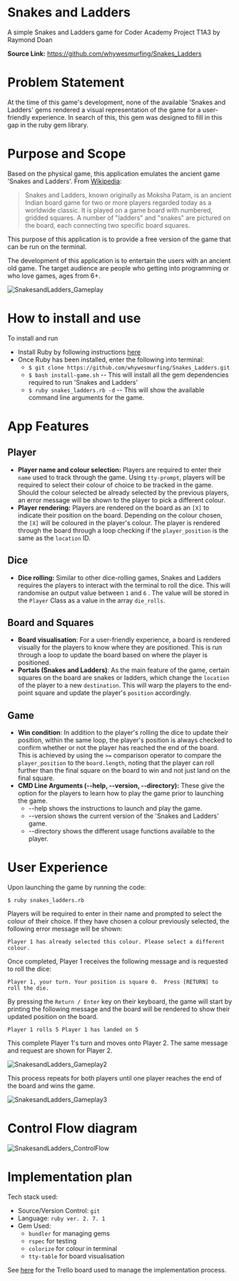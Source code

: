# Snakes and Ladders

A simple Snakes and Ladders game for Coder Academy Project T1A3 by Raymond Doan

**Source Link:** https://github.com/whywesmurfing/Snakes_Ladders

# Problem Statement

At the time of this game's development, none of the available 'Snakes and Ladders' gems rendered a visual representation of the game for a user-friendly experience. In search of this, this gem was designed to fill in this gap in the ruby gem library. 

# Purpose and Scope

Based on the physical game, this application emulates the ancient game 'Snakes and Ladders'. From [Wikipedia](https://en.wikipedia.org/wiki/Snakes_and_Ladders):

> Snakes and Ladders, known originally as Moksha Patam, is an ancient Indian board game for two or more players regarded today as a worldwide classic. It is played on a game board with numbered, gridded squares. A number of "ladders" and "snakes" are pictured on the board, each connecting two specific board squares.

This purpose of this application is to provide a free version of the game that can be run on the terminal. 

The development of this application is to entertain the users with an ancient old game. The target audience are people who getting into programming or who love games, ages from 6+. 



![SnakesandLadders_Gameplay](\docs\SnakesandLadders_Gameplay.png)



# How to install and use

To install and run

- Install Ruby by following instructions [here](https://www.ruby-lang.org/en/documentation/installation/)
- Once Ruby has been installed, enter the following into terminal:
  - `$ git clone https://github.com/whywesmurfing/Snakes_Ladders.git`
  - `$ bash install-game.sh` -- This will install all the gem dependencies required to run 'Snakes and Ladders'
  - `$ ruby snakes_ladders.rb -d` -- This will show the available command line arguments for the game.

# App Features 

## Player

* **Player name and colour selection:** Players are required to enter their `name` used to track through the game. Using `tty-prompt`, players will be required to select their colour of choice to be tracked in the game. Should the colour selected be already selected by the previous players, an error message will be shown to the player to pick a different colour.
* **Player rendering:** Players are rendered on the board as an `[X]` to indicate their position on the board. Depending on the colour chosen, the `[X]` will be coloured in the player's colour. The player is rendered through the board through a loop checking if the `player_position` is the same as the `location` ID. 

## Dice

* **Dice rolling:** Similar to other dice-rolling games, Snakes and Ladders requires the players to interact with the terminal to roll the dice. This will randomise an output value between `1` and `6` . The value will be stored in the `Player` Class as a value in the array `die_rolls`.

## Board and Squares

* **Board visualisation**: For a user-friendly experience, a board is rendered visually for the players to know where they are positioned. This is run through a loop to update the board based on where the player is positioned.  
* **Portals (Snakes and Ladders)**: As the main feature of the game, certain squares on the board are snakes or ladders, which change the `location` of the player to a new `destination`. This will warp the players to the end-point square and update the player's `position` accordingly.  

## Game

* **Win condition**: In addition to the player's rolling the dice to update their position, within the same loop, the player's position is always checked to confirm whether or not the player has reached the end of the board. This is achieved by using  the `>=` comparison operator to compare the `player_position` to the `board.length`, noting that the player can roll further than the final square on the board to win and not just land on the final square.
* **CMD Line Arguments (--help, --version, --directory):** These give the option for the players to learn how to play the game prior to launching the game. 
  * --help shows the instructions to launch and play the game.
  * --version shows the current version of the 'Snakes and Ladders' game.
  * --directory shows the different usage functions available to the player.

# User Experience 

Upon launching the game by running the code:

 `$ ruby snakes_ladders.rb` 

Players will be required to enter in their name and prompted to select the colour of their choice. If they have chosen a colour previously selected, the following error message will be shown:

`Player 1 has already selected this colour. Please select a different colour.`

Once completed, Player 1 receives the following message and is requested to roll the dice:

`Player 1, your turn. Your position is square 0. 
 Press [RETURN] to roll the die.`

By pressing the `Return / Enter` key on their keyboard, the game will start by printing the following message and the board will be rendered to show their updated position on the board.  

`Player 1 rolls 5
Player 1 has landed on 5`

This complete Player 1's turn and moves onto Player 2. The same message and request are shown for Player 2.

![SnakesandLadders_Gameplay2](\docs\SnakesandLadders_Gameplay2.png)

This process repeats for both players until one player reaches the end of the board and wins the game.

![SnakesandLadders_Gameplay3](\docs\SnakesandLadders_Gameplay3.png)



# Control Flow diagram



![SnakesandLadders_ControlFlow](\docs\SnakesandLadders_ControlFlow.png)



# Implementation plan

Tech stack used:

* Source/Version Control:  `git`
* Language:  `ruby ver. 2. 7. 1`
* Gem Used:
  * `bundler` for managing gems
  * `rspec` for testing
  * `colorize` for colour in terminal
  * `tty-table` for board visualisation

See [here](https://trello.com/b/ydaluzh1/snakes-and-ladders) for the Trello board used to manage the implementation process.



